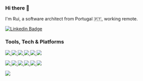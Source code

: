 ### Hi there 👋
I'm Rui, a software architect from Portugal 🇵🇹, working remote.

[![Linkedin Badge](https://img.shields.io/badge/-ruifn-blue?style=flat-square&logo=Linkedin&logoColor=white&link=https://www.linkedin.com/in/ruifn/)](https://www.linkedin.com/in/ruifn/)

### Tools, Tech & Platforms

<p>
  <a href="https://www.linuxfoundation.org/">
    <img src="https://img.shields.io/badge/linux-FCC624?&style=flat-square&logo=linux&logoColor=black">
  </a>
  <a href="https://www.apple.com/">
    <img src="https://img.shields.io/badge/macOS-000000?&style=flat-square&logo=macos&logoColor=white">
  </a>
  <a href="https://www.docker.com/">
    <img src="https://img.shields.io/badge/docker-2496ED?&style=flat-square&logo=docker&logoColor=white">
  </a>
  <a href="https://www.jetbrains.com/idea/">
    <img src="https://img.shields.io/badge/IntelliJ_IDEA-000000?&style=flat-square&logo=intellij-idea&logoColor=white">
  </a>
  <a href="https://www.postgresql.org/">
    <img src="https://img.shields.io/badge/PostgreSQL-4169E1?&style=flat-square&logo=postgresql&logoColor=white">
  </a>
  <a href="https://www.mysql.com/">
    <img src="https://img.shields.io/badge/MySQL-4479A1?&style=flat-square&logo=mysql&logoColor=white">
  </a>
</p>

<p>
  <a href="https://www.java.com/">
    <img src="https://img.shields.io/badge/Java-007396?&style=flat-square&logo=java&logoColor=black">
  </a>
  <a href="https://www.kotlinlang.org/">
    <img src="https://img.shields.io/badge/Kotlin-7F52FF?&style=flat-square&logo=kotlin&logoColor=black">
  </a>
  <a href="https://www.typescriptlang.org/">
    <img src="https://img.shields.io/badge/TypeScript-3178C6?&style=flat-square&logo=typescript&logoColor=white">
  </a>
    <a href="https://developer.mozilla.org/en-US/docs/Web/JavaScript">
    <img src="https://img.shields.io/badge/JavaScript-323330?style=flat-square&logo=javascript&logoColor=F7DF1E">
  </a>
  </a>
    <a href="https://vuejs.org/">
    <img src="https://img.shields.io/badge/VueJs-323330?style=flat-square&logo=vue.js&logoColor=4FC08D">
  </a>
  </a>
    <a href="https://www.php.org/">
    <img src="https://img.shields.io/badge/PHP-323330?style=flat-square&logo=php&logoColor=777BB4">
  </a>
</p>

<p>
  </a>
    <a href="https://aws.amazon.com/">
    <img src="https://img.shields.io/badge/AWS-232F3E?style=flat-square&logo=amazon-aws&logoColor=white">
  </a>
</p>

<!-- links -->
[1]: https://www.linkedin.com/in/ruifn/
[2]: https://ruifernandes.org/

<!-- icons -->
[1.1]: https://simpleicons.org/icons/linkedin.svg (linkedin icon)

<!--
**bitkill/bitkill** is a ✨ _special_ ✨ repository because its `README.md` (this file) appears on your GitHub profile.

Here are some ideas to get you started:

- 🔭 I’m currently working on ...
- 🌱 I’m currently learning ...
- 👯 I’m looking to collaborate on ...
- 🤔 I’m looking for help with ...
- 💬 Ask me about ...
- 📫 How to reach me: ...
- 😄 Pronouns: ...
- ⚡ Fun fact: ...
-->

